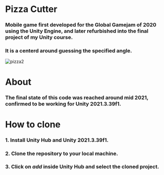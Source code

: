 # Pizza Cutter
### Mobile game first developed for the Global Gamejam of 2020 using the Unity Engine, and later refurbished into the final project of my Unity course.
### It is a centerd around guessing the specified angle.

![pizza2](https://github.com/user-attachments/assets/a168dff7-c2d3-4d5e-8307-a7d6d9784a4d)


# About
### The final state of this code was reached around mid 2021, confirmed to be working for Unity 2021.3.39f1.

# How to clone

### 1. Install Unity Hub and Unity 2021.3.39f1.
### 2. Clone the repository to your local machine.
### 3. Click on ***add*** inside Unity Hub and select the cloned project.
